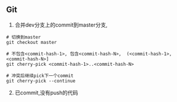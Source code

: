 ## Git

1. 合并dev分支上的commit到master分支, 
```shell
# 切换到master
git checkout master

# 不包含<commit-hash-1>, 包含<commit-hash-N>,  (<commit-hash-1>, <commit-hash-N>]
git cherry-pick <commit-hash-1>..<commit-hash-N>

# 冲突后继续pick下一个commit
git cherry-pick --continue
```


2. 已commit,没有push的代码